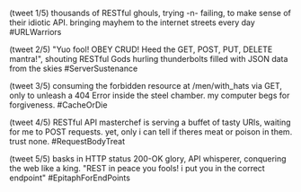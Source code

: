 (tweet 1/5) thousands of RESTful ghouls, trying -n- failing, to make sense of their idiotic API. bringing mayhem to the internet streets every day #URLWarriors

(tweet 2/5) "Yuo fool! OBEY CRUD! Heed the GET, POST, PUT, DELETE mantra!", shouting RESTful Gods hurling thunderbolts filled with JSON data from the skies #ServerSustenance

(tweet 3/5) consuming the forbidden resource at /men/with_hats via GET, only to unleash a 404 Error inside the steel chamber. my computer begs for forgiveness. #CacheOrDie

(tweet 4/5) RESTful API masterchef is serving a buffet of tasty URls, waiting for me to POST requests. yet, only i can tell if theres meat or poison in them. trust none. #RequestBodyTreat 

(tweet 5/5) basks in HTTP status 200-OK glory, API whisperer, conquering the web like a king. "REST in peace you fools! i put you in the correct endpoint" #EpitaphForEndPoints